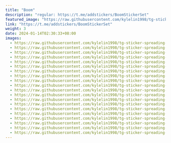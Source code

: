 ```yaml
---
title: "Boom"
description: "regular: https://t.me/addstickers/BoomStickerSet"
featured_image: "https://raw.githubusercontent.com/kylelin1998/tg-sticker-spreading-worldwide-images/main/img/9e850881-5139-4256-a37c-8d55e1f47e20.jpg"
link: "https://t.me/addstickers/BoomStickerSet"
weight: 3
date: 2024-01-14T02:30:33+08:00
images:
  - https://raw.githubusercontent.com/kylelin1998/tg-sticker-spreading-worldwide-images/main/img/9e850881-5139-4256-a37c-8d55e1f47e20.jpg
  - https://raw.githubusercontent.com/kylelin1998/tg-sticker-spreading-worldwide-images/main/img/a0580812-e9ea-4106-aba0-afdd3023154c.jpg
  - https://raw.githubusercontent.com/kylelin1998/tg-sticker-spreading-worldwide-images/main/img/5b5d001b-64ab-4db1-a22b-c92cd1515534.jpg
  - https://raw.githubusercontent.com/kylelin1998/tg-sticker-spreading-worldwide-images/main/img/a6d699c0-5252-4893-99e1-1398e36b9395.jpg
  - https://raw.githubusercontent.com/kylelin1998/tg-sticker-spreading-worldwide-images/main/img/7233c9b8-6426-48a5-b50c-34fb27fe803b.jpg
  - https://raw.githubusercontent.com/kylelin1998/tg-sticker-spreading-worldwide-images/main/img/a6b7e72c-44b8-4cf0-991f-a02f7271aba3.jpg
  - https://raw.githubusercontent.com/kylelin1998/tg-sticker-spreading-worldwide-images/main/img/f162b89e-f62e-413e-a207-20961d7f28de.jpg
  - https://raw.githubusercontent.com/kylelin1998/tg-sticker-spreading-worldwide-images/main/img/f037e20d-4c62-42e1-88c0-008e4274319d.jpg
  - https://raw.githubusercontent.com/kylelin1998/tg-sticker-spreading-worldwide-images/main/img/e18e364e-6167-42ed-bf6b-3fd3cfbca7d7.jpg
  - https://raw.githubusercontent.com/kylelin1998/tg-sticker-spreading-worldwide-images/main/img/cb49d862-8b53-450d-adfd-cebafd68b1a7.jpg
  - https://raw.githubusercontent.com/kylelin1998/tg-sticker-spreading-worldwide-images/main/img/b7d5c086-a646-478a-b623-ea5d4e85f96f.jpg
  - https://raw.githubusercontent.com/kylelin1998/tg-sticker-spreading-worldwide-images/main/img/29e52df8-0900-4b2b-a957-828970ed3aa8.jpg
  - https://raw.githubusercontent.com/kylelin1998/tg-sticker-spreading-worldwide-images/main/img/f982a94d-2f45-42e5-a283-adf8883a4578.jpg
  - https://raw.githubusercontent.com/kylelin1998/tg-sticker-spreading-worldwide-images/main/img/68f2da42-d2ac-465d-9e23-db408f9d852d.jpg
  - https://raw.githubusercontent.com/kylelin1998/tg-sticker-spreading-worldwide-images/main/img/65967d0d-7702-4227-87c9-32ff97e0d1ed.jpg
  - https://raw.githubusercontent.com/kylelin1998/tg-sticker-spreading-worldwide-images/main/img/30d93af8-68a9-4ce6-b0b1-7379f42a1a78.jpg
  - https://raw.githubusercontent.com/kylelin1998/tg-sticker-spreading-worldwide-images/main/img/1c9905ef-e783-483f-b352-ec8338a5da43.jpg
  - https://raw.githubusercontent.com/kylelin1998/tg-sticker-spreading-worldwide-images/main/img/8ad08bd1-1fbf-4aea-92d0-888443c209be.jpg
  - https://raw.githubusercontent.com/kylelin1998/tg-sticker-spreading-worldwide-images/main/img/eed7799d-f618-4f71-94e0-7a9906a725bb.jpg
  - https://raw.githubusercontent.com/kylelin1998/tg-sticker-spreading-worldwide-images/main/img/bd18942d-b9a1-42e4-ba7d-a4a89e5764bd.jpg
---
```

